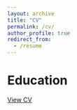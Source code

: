 ```yaml
---
layout: archive
title: "CV"
permalink: /cv/
author_profile: true
redirect_from:
  - /resume
---
```




Education
======

[View CV]([https://arxiv.org/abs/2411.17645](https://github.com/DaisyDDD/YujieDai.github.io/blob/master/files/CV-Yujie%2BDai-latest.pdf))


